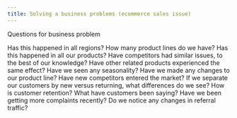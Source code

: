 ```yaml
---
title: Solving a business problems (ecommerce sales issue)
---
```


Questions for business problem 

Has this happened in all regions?
How many product lines do we have? Has this happened in all our products?
Have competitors had similar issues, to the best of our knowledge?
Have other related products experienced the same effect?
Have we seen any seasonality?
Have we made any changes to our product line?
Have new competitors entered the market?
If we separate our customers by new versus returning, what differences do we see?
How is customer retention?
What have customers been saying? Have we been getting more complaints recently?
Do we notice any changes in referral traffic?